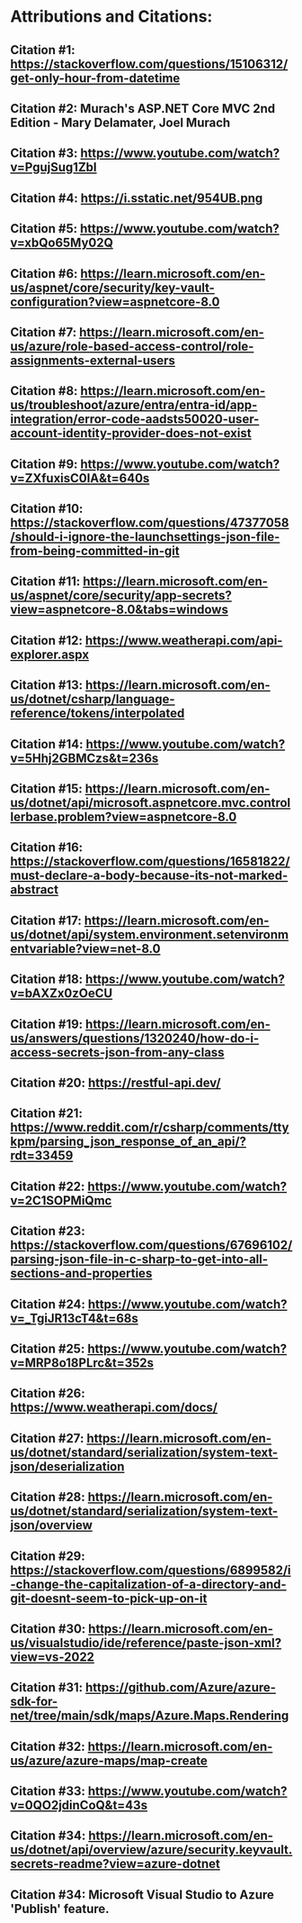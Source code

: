 ﻿# Attributions and Citations:
## Citation #1:  https://stackoverflow.com/questions/15106312/get-only-hour-from-datetime
## Citation #2:  Murach's ASP.NET Core MVC 2nd Edition - Mary Delamater, Joel Murach
## Citation #3:  https://www.youtube.com/watch?v=PgujSug1ZbI
## Citation #4:  https://i.sstatic.net/954UB.png
## Citation #5:  https://www.youtube.com/watch?v=xbQo65My02Q
## Citation #6:  https://learn.microsoft.com/en-us/aspnet/core/security/key-vault-configuration?view=aspnetcore-8.0
## Citation #7:  https://learn.microsoft.com/en-us/azure/role-based-access-control/role-assignments-external-users
## Citation #8:  https://learn.microsoft.com/en-us/troubleshoot/azure/entra/entra-id/app-integration/error-code-aadsts50020-user-account-identity-provider-does-not-exist
## Citation #9:  https://www.youtube.com/watch?v=ZXfuxisC0IA&t=640s
## Citation #10: https://stackoverflow.com/questions/47377058/should-i-ignore-the-launchsettings-json-file-from-being-committed-in-git
## Citation #11: https://learn.microsoft.com/en-us/aspnet/core/security/app-secrets?view=aspnetcore-8.0&tabs=windows
## Citation #12: https://www.weatherapi.com/api-explorer.aspx
## Citation #13: https://learn.microsoft.com/en-us/dotnet/csharp/language-reference/tokens/interpolated
## Citation #14: https://www.youtube.com/watch?v=5Hhj2GBMCzs&t=236s
## Citation #15: https://learn.microsoft.com/en-us/dotnet/api/microsoft.aspnetcore.mvc.controllerbase.problem?view=aspnetcore-8.0
## Citation #16: https://stackoverflow.com/questions/16581822/must-declare-a-body-because-its-not-marked-abstract
## Citation #17: https://learn.microsoft.com/en-us/dotnet/api/system.environment.setenvironmentvariable?view=net-8.0
## Citation #18: https://www.youtube.com/watch?v=bAXZx0zOeCU
## Citation #19: https://learn.microsoft.com/en-us/answers/questions/1320240/how-do-i-access-secrets-json-from-any-class
## Citation #20: https://restful-api.dev/
## Citation #21: https://www.reddit.com/r/csharp/comments/ttykpm/parsing_json_response_of_an_api/?rdt=33459
## Citation #22: https://www.youtube.com/watch?v=2C1SOPMiQmc
## Citation #23: https://stackoverflow.com/questions/67696102/parsing-json-file-in-c-sharp-to-get-into-all-sections-and-properties
## Citation #24: https://www.youtube.com/watch?v=_TgiJR13cT4&t=68s
## Citation #25: https://www.youtube.com/watch?v=MRP8o18PLrc&t=352s
## Citation #26: https://www.weatherapi.com/docs/
## Citation #27: https://learn.microsoft.com/en-us/dotnet/standard/serialization/system-text-json/deserialization
## Citation #28: https://learn.microsoft.com/en-us/dotnet/standard/serialization/system-text-json/overview
## Citation #29: https://stackoverflow.com/questions/6899582/i-change-the-capitalization-of-a-directory-and-git-doesnt-seem-to-pick-up-on-it
## Citation #30: https://learn.microsoft.com/en-us/visualstudio/ide/reference/paste-json-xml?view=vs-2022
## Citation #31: https://github.com/Azure/azure-sdk-for-net/tree/main/sdk/maps/Azure.Maps.Rendering
## Citation #32: https://learn.microsoft.com/en-us/azure/azure-maps/map-create
## Citation #33: https://www.youtube.com/watch?v=0QO2jdinCoQ&t=43s
## Citation #34: https://learn.microsoft.com/en-us/dotnet/api/overview/azure/security.keyvault.secrets-readme?view=azure-dotnet
## Citation #34: Microsoft Visual Studio to Azure 'Publish' feature.